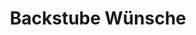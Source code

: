 ---
title: "Backstube Wünsche"
url: /hoechstaedt-an-der-donau/backstube-wuensche/
shop: Bäckerei
---